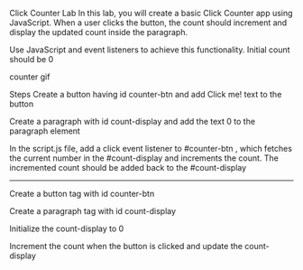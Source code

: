 Click Counter Lab
In this lab, you will create a basic Click Counter app using JavaScript. When a user clicks the button, the count should increment and display the updated count inside the paragraph.

Use JavaScript and event listeners to achieve this functionality. Initial count should be 0

counter gif

Steps
Create a button having id counter-btn and add Click me! text to the button

Create a paragraph with id count-display and add the text 0 to the paragraph element

In the script.js file, add a click event listener to #counter-btn , which fetches the current number in the #count-display and increments the count. The incremented count should be added back to the #count-display

-----------------------------------
Create a button tag with id counter-btn

Create a paragraph tag with id count-display

Initialize the count-display to 0

Increment the count when the button is clicked and update the count-display